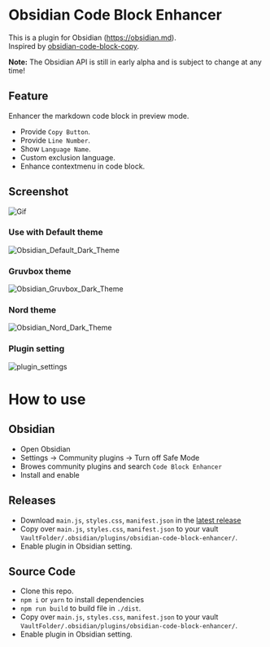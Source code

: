 # Obsidian Code Block Enhancer

This is a plugin for Obsidian (https://obsidian.md).   
Inspired by [obsidian-code-block-copy](https://github.com/jdbrice/obsidian-code-block-copy).   

**Note:** The Obsidian API is still in early alpha and is subject to change at any time!

## Feature
Enhancer the markdown code block in preview mode.
* Provide `Copy Button`.
* Provide `Line Number`.
* Show `Language Name`.
* Custom exclusion language.
* Enhance contextmenu in code block.

## Screenshot
![Gif](https://github.com/nyable/obsidian-code-block-enhancer/blob/master/screenshot/GIF.gif?raw=true)

### Use with Default theme
![Obsidian_Default_Dark_Theme](https://github.com/nyable/obsidian-code-block-enhancer/blob/master/screenshot/Obsidian_Default_Dark_Theme.png?raw=true)

### Gruvbox theme
![Obsidian_Gruvbox_Dark_Theme](https://github.com/nyable/obsidian-code-block-enhancer/blob/master/screenshot/Obsidian_Gruvbox_Dark_Theme.png?raw=true)

### Nord theme
![Obsidian_Nord_Dark_Theme](https://github.com/nyable/obsidian-code-block-enhancer/blob/master/screenshot/Obsidian_Nord_Dark_Theme.png?raw=true)

### Plugin setting
![plugin_settings](https://github.com/nyable/obsidian-code-block-enhancer/blob/master/screenshot/plugin_settings.png?raw=true)



# How to use
## Obsidian
- Open Obsidian
- Settings -> Community plugins -> Turn off Safe Mode
- Browes community plugins and search `Code Block Enhancer`
- Install and enable

## Releases
- Download `main.js`, `styles.css`, `manifest.json` in the [latest release](https://github.com/nyable/obsidian-code-block-enhancer/releases/latest)
- Copy over `main.js`, `styles.css`, `manifest.json` to your vault `VaultFolder/.obsidian/plugins/obsidian-code-block-enhancer/`.
- Enable plugin in Obsidian setting.

## Source Code
- Clone this repo.
- `npm i` or `yarn` to install dependencies
- `npm run build` to build file in `./dist`.
- Copy over `main.js`, `styles.css`, `manifest.json` to your vault `VaultFolder/.obsidian/plugins/obsidian-code-block-enhancer/`.
- Enable plugin in Obsidian setting.





